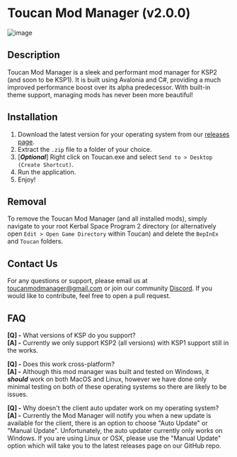 # Toucan Mod Manager (v2.0.0)

![image](https://github.com/KSP2-Toucan/ToucanModManager/assets/1657477/f375a6e1-4b26-4586-8ee1-cd65e480fce3)


## Description
Toucan Mod Manager is a sleek and performant mod manager for KSP2 (and soon to be KSP1). It is built using Avalonia and C#, providing a much improved performance boost over its alpha predecessor. With built-in theme support, managing mods has never been more beautiful!


## Installation
1. Download the latest version for your operating system from our [releases page](https://github.com/KSP2-Toucan/ToucanModManager/releases).
2. Extract the `.zip` file to a folder of your choice.
3. [***Optional***] Right click on Toucan.exe and select `Send to > Desktop (Create Shortcut)`.
4. Run the application.
5. Enjoy!


## Removal
To remove the Toucan Mod Manager (and all installed mods), simply navigate to your root Kerbal Space Program 2 directory (or alternatively open `Edit > Open Game Directory` within Toucan) and delete the `BepInEx` and `Toucan` folders.


## Contact Us
For any questions or support, please email us at toucanmodmanager@gmail.com or join our community [Discord](https://discord.gg/E5rVwTZ7Up). If you would like to contribute, feel free to open a pull request.


## FAQ
**[Q] -** What versions of KSP do you support?
<br>
**[A] -** Currently we only support KSP2 (all versions) with KSP1 support still in the works.

**[Q] -** Does this work cross-platform?
<br>
**[A] -** Although this mod manager was built and tested on Windows, it ***should*** work on both MacOS and Linux, however we have done only minimal testing on both of these operating systems so there are likely to be issues.

**[Q] -** Why doesn't the client auto updater work on my operating system?
<br>
**[A] -** Currently the Mod Manager will notify you when a new update is available for the client, there is an option to choose "Auto Update" or "Manual Update". Unfortunately, the auto updater currently only works on Windows. If you are using Linux or OSX, please use the "Manual Update" option which will take you to the latest releases page on our GitHub repo.



